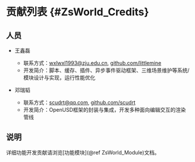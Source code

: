 # 贡献列表 {#ZsWorld_Credits}

## 人员

- 王鑫磊
	- 联系方式：<wxlwxl1993@zju.edu.cn>, [github.com/littlemine](https://github.com/littlemine)
	- 开发简介：脚本、缓存、插件、异步事件驱动框架、三维场景维护等系统/模块设计与实现，运行性能优化

- 邓瑞韬
	- 联系方式：<scudrt@qq.com>, [github.com/scudrt](https://github.com/scudrt)
	- 开发简介：OpenUSD框架的封装与集成，开发多种面向编辑交互的渲染管线

## 说明
详细功能开发贡献请浏览[功能模块](@ref ZsWorld_Module)文档。
